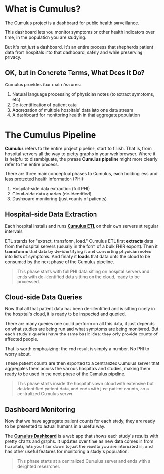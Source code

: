 <!-- Target audience: non-programmers entirely new to Cumulus, casual tone -->

# What is Cumulus?

The Cumulus project is a dashboard for public health surveillance.

This dashboard lets you monitor symptoms or other health indicators over time,
in the population you are studying.

But it's not _just_ a dashboard.
It's an entire process that shepherds patient data from hospitals into that dashboard,
safely and while preserving privacy.

## OK, but in Concrete Terms, What Does It Do?

Cumulus provides four main features:

1. Natural language processing of physician notes (to extract symptoms, etc)
2. De-identification of patient data
3. Aggregation of multiple hospitals' data into one data stream
4. A dashboard for monitoring health in that aggregate population

# The Cumulus Pipeline

**Cumulus** refers to the entire project pipeline, start to finish.
That is, from hospital servers all the way to pretty graphs in your web browser.
Where it is helpful to disambiguate, the phrase **Cumulus pipeline** might more clearly refer to
the entire process.

There are three main conceptual phases to Cumulus, each holding less and less protected health
information (PHI):

1. Hospital-side data extraction (full PHI)
1. Cloud-side data queries (de-identified)
1. Dashboard monitoring (just counts of patients)

## Hospital-side Data Extraction

Each hospital installs and runs [**Cumulus ETL**](https://github.com/smart-on-fhir/cumulus-etl) on
their own servers at regular intervals.

ETL stands for "extract, transform, load."
Cumulus ETL first **extracts** data from the hospital servers (usually in the form of
a bulk FHIR export).
Then it **transforms** that data by de-identifying it and converting physician notes into lists of
symptoms.
And finally it **loads** that data onto the cloud to be consumed by the next phase of the Cumulus
pipeline.

> This phase starts with full PHI data sitting on hospital servers and
> ends with de-identified data sitting on the cloud, ready to be processed.

## Cloud-side Data Queries

Now that all that patient data has been de-identified and is sitting nicely in the hospital's
cloud, it is ready to be inspected and queried.

There are many queries one could perform on all this data, it just depends on what studies are
being run and what symptoms are being monitored.
But each study's queries have the same basic idea: they only provide counts of affected people.

That is worth emphasizing: the end result is simply a number.
No PHI to worry about.

These patient counts are then exported to a centralized Cumulus server that aggregates them across
the various hospitals and studies, making them ready to be used in the next phase of the Cumulus
pipeline.

> This phase starts inside the hospital's own cloud with extensive but de-identified patient data,
> and ends with just patient counts, on a centralized Cumulus server.

## Dashboard Monitoring

Now that we have aggregate patient counts for each study, they are ready to be presented to actual
humans in a useful way.

The [**Cumulus Dashboard**](https://github.com/smart-on-fhir/cumulus-app) is a web app that shows
each study's results with pretty charts and graphs.
It updates over time as new data comes in from hospitals,
lets you filter down to just the results you are interested in,
and has other useful features for monitoring a study's population.

> This phase starts at a centralized Cumulus server and ends with a delighted researcher.
